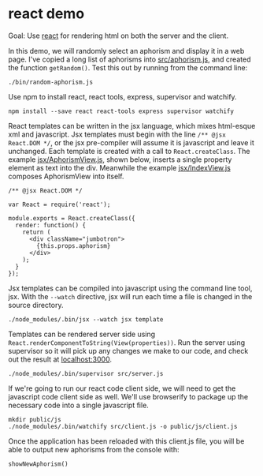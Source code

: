react demo
==========

Goal: Use [react](http://facebook.github.io/react/)
for rendering html on both the server and the client.

In this demo,
we will randomly select an aphorism and display it in a web page.
I've copied a long list of aphorisms into
[src/aphorism.js](src/aphorism.js),
and created the function `getRandom()`.
Test this out by running from the command line:

    ./bin/random-aphorism.js

Use npm to install react, react tools, express, supervisor and watchify.

    npm install --save react react-tools express supervisor watchify

React templates can be written in the jsx language,
which mixes html-esque xml and javascript.
Jsx templates must begin with the line `/** @jsx React.DOM */`,
or the jsx pre-compiler will assume it is javascript and leave it unchanged.
Each template is created with a call to `React.createClass`.
The example [jsx/AphorismView.js](jsx/AphorismView.js), shown below,
inserts a single property element as text into the div.
Meanwhile the example [jsx/IndexView.js](jsx/IndexView.js) composes AphorismView into itself.

    /** @jsx React.DOM */

    var React = require('react');

    module.exports = React.createClass({
      render: function() {
        return (
          <div className="jumbotron">
            {this.props.aphorism}
          </div>
        );
      }
    });

Jsx templates can be compiled into javascript using the command line tool, jsx.
With the `--watch` directive,
jsx will run each time a file is changed in the source directory.

    ./node_modules/.bin/jsx --watch jsx template

Templates can be rendered server side using `React.renderComponentToString(View(properties))`.
Run the server using supervisor so it will pick up any changes we make to our code,
and check out the result at [localhost:3000](http://localhost:3000/).

    ./node_modules/.bin/supervisor src/server.js

If we're going to run our react code client side,
we will need to get the javascript code client side as well.
We'll use browserify to package up the necessary code into a single javascript file.

    mkdir public/js
    ./node_modules/.bin/watchify src/client.js -o public/js/client.js

Once the application has been reloaded with this client.js file,
you will be able to output new aphorisms from the console with:

    showNewAphorism()

